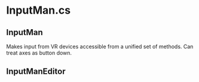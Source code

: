 # InputMan.cs

## InputMan

Makes input from VR devices accessible from a unified set of methods. Can treat axes as button down.

## InputManEditor



